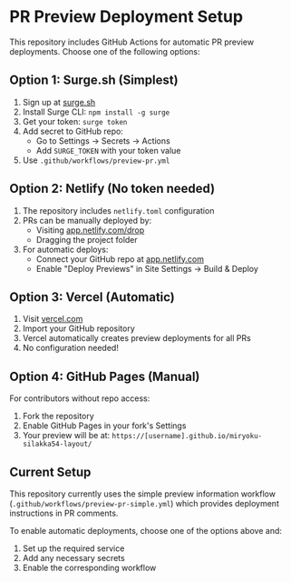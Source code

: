 # PR Preview Deployment Setup

This repository includes GitHub Actions for automatic PR preview deployments. Choose one of the following options:

## Option 1: Surge.sh (Simplest)

1. Sign up at [surge.sh](https://surge.sh)
2. Install Surge CLI: `npm install -g surge`
3. Get your token: `surge token`
4. Add secret to GitHub repo:
   - Go to Settings → Secrets → Actions
   - Add `SURGE_TOKEN` with your token value
5. Use `.github/workflows/preview-pr.yml`

## Option 2: Netlify (No token needed)

1. The repository includes `netlify.toml` configuration
2. PRs can be manually deployed by:
   - Visiting [app.netlify.com/drop](https://app.netlify.com/drop)
   - Dragging the project folder
3. For automatic deploys:
   - Connect your GitHub repo at [app.netlify.com](https://app.netlify.com)
   - Enable "Deploy Previews" in Site Settings → Build & Deploy

## Option 3: Vercel (Automatic)

1. Visit [vercel.com](https://vercel.com)
2. Import your GitHub repository
3. Vercel automatically creates preview deployments for all PRs
4. No configuration needed!

## Option 4: GitHub Pages (Manual)

For contributors without repo access:
1. Fork the repository
2. Enable GitHub Pages in your fork's Settings
3. Your preview will be at: `https://[username].github.io/miryoku-silakka54-layout/`

## Current Setup

This repository currently uses the simple preview information workflow (`.github/workflows/preview-pr-simple.yml`) which provides deployment instructions in PR comments.

To enable automatic deployments, choose one of the options above and:
1. Set up the required service
2. Add any necessary secrets
3. Enable the corresponding workflow
